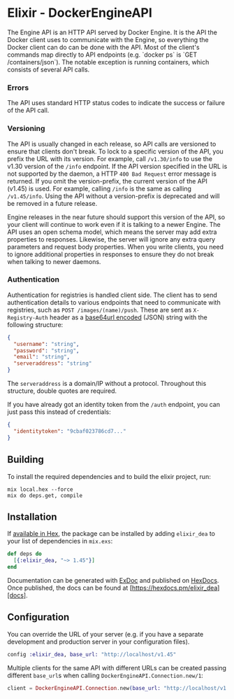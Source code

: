 # Elixir - DockerEngineAPI

The Engine API is an HTTP API served by Docker Engine. It is the API the Docker client uses to communicate with the Engine, so everything the Docker client can do can be done with the API.  Most of the client&#39;s commands map directly to API endpoints (e.g. &#x60;docker ps&#x60; is &#x60;GET /containers/json&#x60;). The notable exception is running containers, which consists of several API calls.
  ### Errors

  The API uses standard HTTP status codes to indicate the success or failure of the API call.
  

  ### Versioning

  The API is usually changed in each release, so API calls are versioned to ensure that clients don't break. To lock to a specific version of the API, you prefix the URL with its version. For example, call `/v1.30/info` to use the v1.30 version of the `/info` endpoint. If the API version specified in the URL is not supported by the daemon, a HTTP `400 Bad Request` error message is returned. If you omit the version-prefix, the current version of the API (v1.45) is used. For example, calling `/info` is the same as calling `/v1.45/info`. Using the API without a version-prefix is deprecated and will be removed in a future release.

  Engine releases in the near future should support this version of the API, so your client will continue to work even if it is talking to a newer Engine. The API uses an open schema model, which means the server may add extra properties to responses. Likewise, the server will ignore any extra query parameters and request body properties. When you write clients, you need to ignore additional properties in responses to ensure they do not break when talking to newer daemons.

  ### Authentication

  Authentication for registries is handled client side. The client has to send authentication details to various endpoints that need to communicate with registries, such as `POST /images/(name)/push`. These are sent as `X-Registry-Auth` header as a [base64url encoded](https://tools.ietf.org/html/rfc4648#section-5) (JSON) string with the following structure:

  ```json
  {
    "username": "string",
    "password": "string",
    "email": "string",
    "serveraddress": "string"
  }
  ```

  The `serveraddress` is a domain/IP without a protocol. Throughout this structure, double quotes are required.

  If you have already got an identity token from the `/auth` endpoint, you can just pass this instead of credentials:

  ```json
  {
    "identitytoken": "9cbaf023786cd7..."
  }
  ```

## Building

To install the required dependencies and to build the elixir project, run:

```console
mix local.hex --force
mix do deps.get, compile
```

## Installation

If [available in Hex][], the package can be installed by adding `elixir_dea` to
your list of dependencies in `mix.exs`:

```elixir
def deps do
  [{:elixir_dea, "~> 1.45"}]
end
```

Documentation can be generated with [ExDoc][] and published on [HexDocs][]. Once published, the docs can be found at
[https://hexdocs.pm/elixir_dea][docs].

## Configuration

You can override the URL of your server (e.g. if you have a separate development and production server in your
configuration files).

```elixir
config :elixir_dea, base_url: "http://localhost/v1.45"
```

Multiple clients for the same API with different URLs can be created passing different `base_url`s when calling
`DockerEngineAPI.Connection.new/1`:

```elixir
client = DockerEngineAPI.Connection.new(base_url: "http://localhost/v1.45")
```

[exdoc]: https://github.com/elixir-lang/ex_doc
[hexdocs]: https://hexdocs.pm
[available in hex]: https://hex.pm/docs/publish
[docs]: https://hexdocs.pm/elixir_dea
